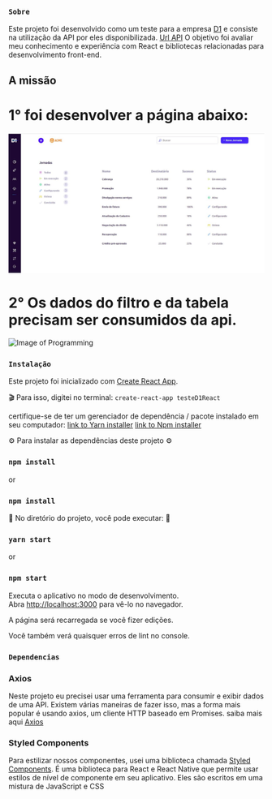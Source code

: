 ### `Sobre`

Este projeto foi desenvolvido como um teste para a empresa [D1](https://d1.cx/) e consiste na utilização da API por eles disponibilizada. [Url API](https://api-d1-test.herokuapp.com/api/filter)
O objetivo foi avaliar meu conhecimento e experiência com React e bibliotecas relacionadas para desenvolvimento front-end.

## A missão 

# 1° foi desenvolver a página abaixo:

![Print](screenShoot.jpeg)

# 2° Os dados do filtro e da tabela precisam ser consumidos da api.
![Image of Programming](https://gifyu.com/image/gLg1)

### `Instalação`

Este projeto foi inicializado com [Create React App](https://github.com/facebook/create-react-app).

🎬 Para isso, digitei no terminal: `create-react-app testeD1React`

certifique-se de ter um gerenciador de dependência / pacote instalado em seu computador:
 [link to Yarn installer](https://yarnpkg.com/getting-started/install)
[link to Npm installer](https://docs.npmjs.com/downloading-and-installing-node-js-and-npm)

⚙ Para instalar as dependências deste projeto ⚙

### `npm install` 
or 
### `npm install`

🚀 No diretório do projeto, você pode executar: 🚀

### `yarn start`
or
### `npm start`


Executa o aplicativo no modo de desenvolvimento.<br />
Abra [http://localhost:3000](http://localhost:3000) para vê-lo no navegador.

A página será recarregada se você fizer edições.<br />

Você também verá quaisquer erros de lint no console.

### `Dependencias`


### Axios
Neste projeto eu precisei usar uma ferramenta para consumir e exibir dados de uma API. Existem várias maneiras de fazer isso, mas a forma mais popular é usando axios, um cliente HTTP baseado em Promises.
saiba mais aqui [Axios](https://www.npmjs.com/package/axios)


### Styled Components
Para estilizar nossos componentes, usei uma biblioteca chamada [Styled Components](https://styled-components.com/docs/basics). 
É uma biblioteca para React e React Native que permite usar estilos de nível de componente em seu aplicativo. Eles são escritos em uma mistura de JavaScript e CSS












